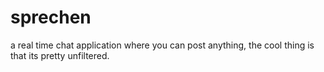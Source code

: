 # sprechen

a real time chat application where you can post anything, the cool thing is that its pretty unfiltered.
